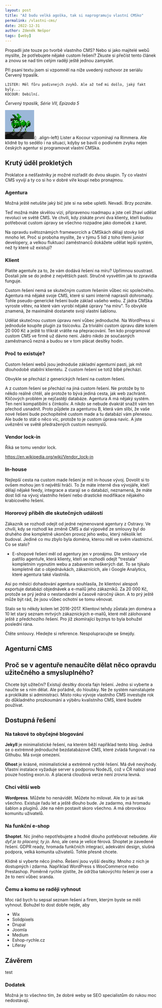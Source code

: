 ```yaml
---
layout: post
title: "Až budu velká agoška, tak si naprogramuju vlastní CMSko"
permalink: /vlastni-cms/
date: 2022-12-31
author: Zdeněk Nešpor
tags: [weby]
---
```


Propadli jste touze po tvorbě vlastního CMS? Nebo si jako majitelé webů myslíte, že potřebujete nějaké custom řešení? Zkuste si přečíst tento článek a znovu se nad tím celým raději ještě jednou zamyslet.


Při psaní textu jsem si vzpomněl na níže uvedený rozhovor ze seriálu Červený trpaslík.

~~~
LISTER: Měl fůru podivnejch zvyků. Ale až teď mi došlo, jaký fakt byly...
KOCOUR: Debilní.
~~~
*Červený trpaslík, Série VII, Epizoda 5*

![Starbug v2](../assets/posts/2020-05-20-pixel-art-ii/starbug-2.png "Starbug v2"){: .align-left} Lister a Kocour vzpomínají na Rimmera. Ale klidně by to sedělo i na situaci, kdyby se bavili o podivném zvyku nejen českých agentur si programovat vlastní CMSka.

## Krutý úděl prokletých

Proklatce a nešťastníky je možné rozřadit do dvou skupin. Ty co vlastní CMS vyvíjí a ty co si ho v dobré víře koupí nebo pronajmou.

### Agentura

Možná ještě netušíte jaký bič jste si na sebe upletli. Nevadí. Brzy poznáte.

Teď možná máte skvělou vizi, připravenou roadmapu a jste celí žhaví udělat revoluci ve světě CMS. Ve chvíli, kdy získáte první dva klienty, kteří budou potřebovat custom úpravy se všechno rozpadne jako domeček z karet.  

Na opravdu světoznámých frameworcích a CMSkách dělají stovky lidí mnoho let. Proč si proboha myslíte, že v týmu 5 lidí z toho třemi junior developery, a velkou fluktuací zaměstnanců dokážete udělat lepší systém, než ty které už existují?

### Klient

Platíte agentuře za to, že vám dodává řešení na míru? Upřímnou soustrast. Dostali jste se do jedné z největších pastí. Stručně vysvětlím jak to zpravidla funguje.

Custom řešení nemá se skutečným custom řešením vůbec nic společného. Agentura má nějaké svoje CMS, které si sami interně naprasili dohromady. Tohle pseudo-generické řešení bude základ vašeho webu. Z jádra CMSka vyroste větev, na které vám vyrobí nějaké úpravy "na míru". To obvykle znamená, že maximálně dostanete svoji vlastní šablonu.

Udělat skutečnou custom úpravu není vůbec jednoduché. Na WordPress si jednoduše koupíte plugin za tisícovku. Za triviální custom úpravu dáte kolem 20 000 Kč a ještě to třikrát vrátíte na přepracování. Ten kdo programoval custom CMS ve firmě už dávno není. Jádro nikdo ze současných zaměstnanců nezná a budou se v tom plácat desítky hodin.

### Proč to existuje?

Custom řešení webů jsou jednoduše základní agenturní pasti, jak mít dlouhodobě stabilní klientelu. Z custom řešení se totiž blbě přechází.

Obvykle se přechází z generických řešení na custom řešení.

A z custom řešení se přechází na jiná custom řešení. Ne protože by to někdo reálně chtěl, ale protože to bývá jediná cesta, jak web zachránit. Klíčových problém je nejčastěji databáze. Agentura A má nějaký systém. Ten není kompatibilní s čímkoliv. A nikdo se nebude dvakrát snažit vám ten přechod usnadnit. Proto půjdete za agenturou B, která vám slíbí, že vaše nové řešení bude pochopitelně custom made a tu databázi vám přenesou. Ale bude to stát o něco víc, protože to je custom úprava navíc. A jste uvěznění ve světě předražených custom nesmyslů.

### Vendor lock-in

Říká se tomu vendor lock.

https://en.wikipedia.org/wiki/Vendor_lock-in

### In-house

Nejlepší cesta na custom made řešení je mít in-house vývoj. Dovolit si to ovšem mohou jen ti největší hráči. To že máte interně dva vývojáře, kteří dělají nějaké feedy, integrace a starají se o databázi, neznamená, že máte dost lidí na vývoj vlastního řešení nebo drastické modifikace nějakého krabicového řešení.

### Hororový příběh dle skutečných událostí

Zákazník se rozhodl odejít od jedné nejmenované agentury z Ostravy. Ve chvíli, kdy se rozhodl ke změně CMS a dal výpověď ze smlouvy byl do druhého dne kompletně ukončen provoz jeho webu, který několik let budoval. Jediné co mu zbylo byla doména, kterou měl ve svém vlastnictví. Co se stalo?

* E-shopové řešení měl od agentury jen v pronájmu. Dle smlouvy vše patřilo agentuře, která klienty, kteří se rozhodli odejít "trestala" kompletním vypnutím webu a zabavením veškerých dat. To se týkalo kompletně dat o objednávkách, zákaznících, ale i Google Analytics, které agentura také vlastnila.

Asi po měsíci dohadování agentura souhlasila, že klientovi alespoň exportuje databázi objednávek a e-mailů jeho zákazníků. Za 20 000 Kč, protože se prý jedná o nestandardní a časově náročný úkon. A to prý ještě může být rád, že jsou vůbec ochotní se tomu věnovat.

Stalo se to někdy kolem let 2016-2017. Klientovi tehdy zůstala jen doména a 10 let starý seznam mrtvých zákaznických e-mailů, které měl zálohované ještě z předchozího řešení. Pro již zkomírající byznys to byla bohužel poslední rána.

Čtěte smlouvy. Hledejte si reference. Nespolupracujte se šmejdy.

## Agenturní CMS


## Proč se v agentuře nenaučíte dělat něco opravdu užitečného a smysluplného?

Chcete být užiteční? Existují desítky docela fajn řešení. Jedno si vyberte a naučte se s ním dělat. Ale pořádně, do hloubky. Ne že systém nainstalujete a proklikáte si administraci. Místo roku vývoje vlastního CMS investujte rok do důkladného prozkoumání a výběru kvalistního CMS, které budete používat.

## Dostupná řešení



### Na takové to obyčejné blogování

**Jekyll** je minimalistické řešení, na kterém běží například tento blog. Jedná se o extrémně jednoduché bezdatabázové CMS, které zvládá fungovat i na Githubu. Má svoje omezení.

**Ghost** je krásné, minimalistické a extrémně rychlé řešení. Má dvě nevýhody. Vlastní instalace vyžaduje server s podporou NodeJS, což v ČR nabízí snad pouze hosting exon.io. A placená cloudová verze není zrovna levná.

### Chci větší web

**Wordpress**. Můžete ho nenávidět. Můžete ho milovat. Ale to je asi tak všechno. Existuje řadu let a ještě dlouho bude. Je zadarmo, má hromadu šablon a pluginů. Jde na něm postavit skoro všechno. A má obrovskou komunitu uživatelů.

### Na funkční e-shop

**Shoptet**. Nic jiného nepotřebujete a hodně dlouho potřebovat nebudete. *Ale dyť je to placený, ty jo.* Ano, ale cena je velice férová. Shoptet je zavedené řešení. GDPR ready, hromada funkčních integrací, adekvátní design, slušná podpora, velká komunita uživatelů. Tohle přesně chcete.

Klidně si vyberte něco jiného. Řešení jsou vyšší desítky. Mnoho z nich je dostupných i zdarma. Například WordPress s WooCommerce nebo Prestashop. Poměrně rychle zjistíte, že údržba takovýchto řešení je oser a že to není vůbec sranda.

### Čemu a komu se raději vyhnout

Moc rád bych tu sepsal seznam řešení a firem, kterým byste se měli vyhnout. Bohužel to dost dobře nejde, aby

* Wix
* Solidpixels
* Drupal
* Joomla
* Medium
* Eshop-rychle.cz
* Liferay

## Závěrem

test

### Dodatek

Možná je to všechno tím, že dobré weby se SEO specialistům do rukou moc nedostávají.
